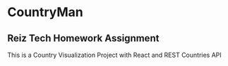 # CountryMan
## Reiz Tech Homework Assignment

This is a Country Visualization Project with React and REST Countries API
